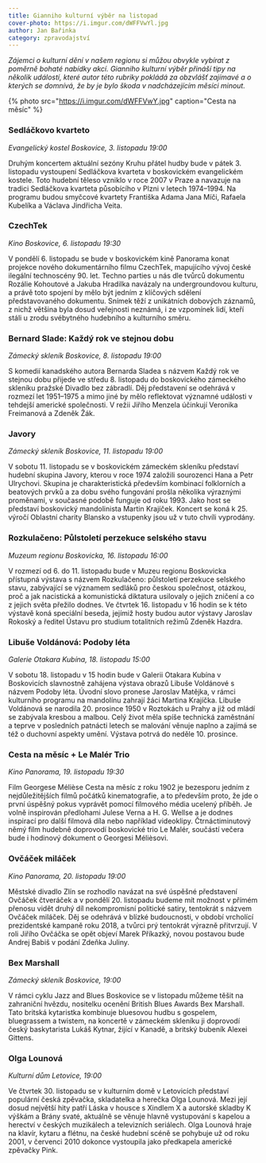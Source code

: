```yaml
---
title: Gianniho kulturní výběr na listopad
cover-photo: https://i.imgur.com/dWFFVwYl.jpg
author: Jan Bařinka
category: zpravodajství
---
```


*Zájemci o kulturní dění v našem regionu si můžou obvykle vybírat z poměrně bohaté nabídky akcí. Gianniho kulturní výběr přináší tipy na několik událostí, které autor této rubriky pokládá za obzvlášť zajímavé a o kterých se domnívá, že by je bylo škoda v nadcházejícím měsíci minout.*

{% photo src="https://i.imgur.com/dWFFVwY.jpg" caption="Cesta na měsíc" %}

### Sedláčkovo kvarteto

*Evangelický kostel Boskovice, 3. listopadu 19:00*

Druhým koncertem aktuální sezóny Kruhu přátel hudby bude v pátek 3. listopadu vystoupení Sedláčkova kvarteta v boskovickém evangelickém kostele. Toto hudební těleso vzniklo v roce 2007 v Praze a navazuje na tradici Sedláčkova kvarteta působícího v Plzni v letech 1974–1994. Na programu budou smyčcové kvartety Františka Adama Jana Míči, Rafaela Kubelíka a Václava Jindřicha Veita.

### CzechTek

*Kino Boskovice, 6. listopadu 19:30*

V pondělí 6. listopadu se bude v boskovickém kině Panorama konat projekce nového dokumentárního filmu CzechTek, mapujícího vývoj české ilegální technoscény 90. let. Techno parties u nás dle tvůrců dokumentu Rozálie Kohoutové a Jakuba Hradilka navázaly na undergroundovou kulturu, a právě toto spojení by mělo být jedním z klíčových sdělení představovaného dokumentu. Snímek těží z unikátních dobových záznamů, z nichž většina byla dosud veřejnosti neznámá, i ze vzpomínek lidí, kteří stáli u zrodu svébytného hudebního a kulturního směru.

### Bernard Slade: Každý rok ve stejnou dobu

*Zámecký skleník Boskovice, 8. listopadu 19:00*

S komedií kanadského autora Bernarda Sladea s názvem Každý rok ve stejnou dobu přijede ve středu 8. listopadu do boskovického zámeckého skleníku pražské Divadlo bez zábradlí. Děj představení se odehrává v rozmezí let 1951–1975 a mimo jiné by mělo reflektovat významné události v tehdejší americké společnosti. V režii Jiřího Menzela účinkují Veronika Freimanová a Zdeněk Žák.

### Javory

*Zámecký skleník Boskovice, 11. listopadu 19:00*

V sobotu 11. listopadu se v boskovickém zámeckém skleníku představí hudební skupina Javory, kterou v roce 1974 založili sourozenci Hana a Petr Ulrychovi. Skupina je charakteristická především kombinací folklorních a beatových prvků a za dobu svého fungování prošla několika výraznými proměnami, v současné podobě funguje od roku 1993. Jako host se představí boskovický mandolinista Martin Krajíček. Koncert se koná k 25. výročí Oblastní charity Blansko a vstupenky jsou už v tuto chvíli vyprodány.

### Rozkulačeno: Půlstoletí perzekuce selského stavu

*Muzeum regionu Boskovicka, 16. listopadu 16:00*

V rozmezí od 6. do 11. listopadu bude v Muzeu regionu Boskovicka přístupná výstava s názvem Rozkulačeno: půlstoletí perzekuce selského stavu, zabývající se významem sedláků pro českou společnost, otázkou, proč a jak nacistická a komunistická diktatura usilovaly o jejich zničení a co z jejich světa přežilo dodnes. Ve čtvrtek 16. listopadu v 16 hodin se k této výstavě koná speciální beseda, jejímiž hosty budou autor výstavy Jaroslav Rokoský a ředitel Ústavu pro studium totalitních režimů Zdeněk Hazdra.

### Libuše Voldánová: Podoby léta

*Galerie Otakara Kubína, 18. listopadu 15:00*

V sobotu 18. listopadu v 15 hodin bude v Galerii Otakara Kubína v Boskovicích slavnostně zahájena výstava obrazů Libuše Voldánové s názvem Podoby léta. Úvodní slovo pronese Jaroslav Matějka, v rámci kulturního programu na mandolínu zahrají žáci Martina Krajíčka. Libuše Voldánová se narodila 20. prosince 1950 v Roztokách u Prahy a již od mládí se zabývala kresbou a malbou. Celý život měla spíše technická zaměstnání a teprve v posledních patnácti letech se malování věnuje naplno a zajímá se též o duchovní aspekty umění. Výstava potrvá do neděle 10. prosince.

### Cesta na měsíc + Le Malér Trio

*Kino Panorama, 19. listopadu 19:30*

Film Georgese Mélièse Cesta na měsíc z roku 1902 je bezesporu jedním z nejdůležitějších filmů počátků kinematografie, a to především proto, že jde o první úspěšný pokus vyprávět pomocí filmového média ucelený příběh. Je volně inspirován předlohami Julese Verna a H. G. Wellse a je dodnes inspirací pro další filmová díla nebo například videoklipy. Čtrnáctiminutový němý film hudebně doprovodí boskovické trio Le Malér, součástí večera bude i hodinový dokument o Georgesi Mélièsovi.

### Ovčáček miláček

*Kino Panorama, 20. listopadu 19:00*

Městské divadlo Zlín se rozhodlo navázat na své úspěšné představení Ovčáček čtveráček a v pondělí 20. listopadu budeme mít možnost v přímém přenosu vidět druhý díl nekompromisní politické satiry, tentokrát s názvem Ovčáček miláček. Děj se odehrává v blízké budoucnosti, v období vrcholící prezidentské kampaně roku 2018, a tvůrci prý tentokrát výrazně přitvrzují. V roli Jiřího Ovčáčka se opět objeví Marek Příkazký, novou postavou bude Andrej Babiš v podání Zdeňka Juliny.

### Bex Marshall

*Zámecký skleník Boskovice, 19:00*

V rámci cyklu Jazz and Blues Boskovice se v listopadu můžeme těšit na zahraniční hvězdu, nositelku ocenění British Blues Awards Bex Marshall. Tato britská kytaristka kombinuje bluesovou hudbu s gospelem, bluegrassem a twistem, na koncertě v zámeckém skleníku ji doprovodí český baskytarista Lukáš Kytnar, žijící v Kanadě, a britský bubeník Alexei Gittens.

### Olga Lounová

*Kulturní dům Letovice, 19:00*

Ve čtvrtek 30. listopadu se v kulturním domě v Letovicích představí populární česká zpěvačka, skladatelka a herečka Olga Lounová. Mezi její dosud největší hity patří Láska v housce s Xindlem X a autorské skladby K výškám a Brány svaté, aktuálně se věnuje hlavně vystupování s kapelou a herectví v českých muzikálech a televizních seriálech. Olga Lounová hraje na klavír, kytaru a flétnu, na české hudební scéně se pohybuje už od roku 2001, v červenci 2010 dokonce vystoupila jako předkapela americké zpěvačky Pink.
